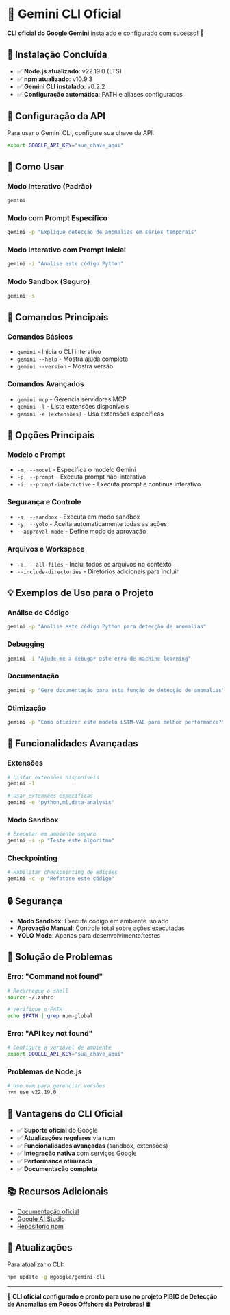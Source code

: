 # 🤖 Gemini CLI Oficial

**CLI oficial do Google Gemini** instalado e configurado com sucesso! 🎉

## 🚀 Instalação Concluída

- ✅ **Node.js atualizado**: v22.19.0 (LTS)
- ✅ **npm atualizado**: v10.9.3
- ✅ **Gemini CLI instalado**: v0.2.2
- ✅ **Configuração automática**: PATH e aliases configurados

## 🔑 Configuração da API

Para usar o Gemini CLI, configure sua chave da API:

```bash
export GOOGLE_API_KEY="sua_chave_aqui"
```

## 📖 Como Usar

### Modo Interativo (Padrão)

```bash
gemini
```

### Modo com Prompt Específico

```bash
gemini -p "Explique detecção de anomalias em séries temporais"
```

### Modo Interativo com Prompt Inicial

```bash
gemini -i "Analise este código Python"
```

### Modo Sandbox (Seguro)

```bash
gemini -s
```

## 🎯 Comandos Principais

### Comandos Básicos

- `gemini` - Inicia o CLI interativo
- `gemini --help` - Mostra ajuda completa
- `gemini --version` - Mostra versão

### Comandos Avançados

- `gemini mcp` - Gerencia servidores MCP
- `gemini -l` - Lista extensões disponíveis
- `gemini -e [extensões]` - Usa extensões específicas

## 🔧 Opções Principais

### Modelo e Prompt

- `-m, --model` - Especifica o modelo Gemini
- `-p, --prompt` - Executa prompt não-interativo
- `-i, --prompt-interactive` - Executa prompt e continua interativo

### Segurança e Controle

- `-s, --sandbox` - Executa em modo sandbox
- `-y, --yolo` - Aceita automaticamente todas as ações
- `--approval-mode` - Define modo de aprovação

### Arquivos e Workspace

- `-a, --all-files` - Inclui todos os arquivos no contexto
- `--include-directories` - Diretórios adicionais para incluir

## 💡 Exemplos de Uso para o Projeto

### Análise de Código

```bash
gemini -p "Analise este código Python para detecção de anomalias"
```

### Debugging

```bash
gemini -i "Ajude-me a debugar este erro de machine learning"
```

### Documentação

```bash
gemini -p "Gere documentação para esta função de detecção de anomalias"
```

### Otimização

```bash
gemini -p "Como otimizar este modelo LSTM-VAE para melhor performance?"
```

## 🚀 Funcionalidades Avançadas

### Extensões

```bash
# Listar extensões disponíveis
gemini -l

# Usar extensões específicas
gemini -e "python,ml,data-analysis"
```

### Modo Sandbox

```bash
# Executar em ambiente seguro
gemini -s -p "Teste este algoritmo"
```

### Checkpointing

```bash
# Habilitar checkpointing de edições
gemini -c -p "Refatore este código"
```

## 🔒 Segurança

- **Modo Sandbox**: Execute código em ambiente isolado
- **Aprovação Manual**: Controle total sobre ações executadas
- **YOLO Mode**: Apenas para desenvolvimento/testes

## 🐛 Solução de Problemas

### Erro: "Command not found"

```bash
# Recarregue o shell
source ~/.zshrc

# Verifique o PATH
echo $PATH | grep npm-global
```

### Erro: "API key not found"

```bash
# Configure a variável de ambiente
export GOOGLE_API_KEY="sua_chave_aqui"
```

### Problemas de Node.js

```bash
# Use nvm para gerenciar versões
nvm use v22.19.0
```

## 🌟 Vantagens do CLI Oficial

- ✅ **Suporte oficial** do Google
- ✅ **Atualizações regulares** via npm
- ✅ **Funcionalidades avançadas** (sandbox, extensões)
- ✅ **Integração nativa** com serviços Google
- ✅ **Performance otimizada**
- ✅ **Documentação completa**

## 📚 Recursos Adicionais

- [Documentação oficial](https://ai.google.dev/docs)
- [Google AI Studio](https://aistudio.google.com/)
- [Repositório npm](https://www.npmjs.com/package/@google/gemini-cli)

## 🔄 Atualizações

Para atualizar o CLI:

```bash
npm update -g @google/gemini-cli
```

---

**🎯 CLI oficial configurado e pronto para uso no projeto PIBIC de Detecção de Anomalias em Poços Offshore da Petrobras!** 🛢️
